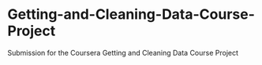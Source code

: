 # Getting-and-Cleaning-Data-Course-Project
Submission for the Coursera Getting and Cleaning Data Course Project
